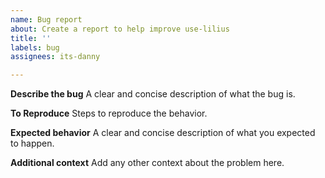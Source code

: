 ```yaml
---
name: Bug report
about: Create a report to help improve use-lilius
title: ''
labels: bug
assignees: its-danny

---
```


**Describe the bug**
A clear and concise description of what the bug is.

**To Reproduce**
Steps to reproduce the behavior.

**Expected behavior**
A clear and concise description of what you expected to happen.

**Additional context**
Add any other context about the problem here.

